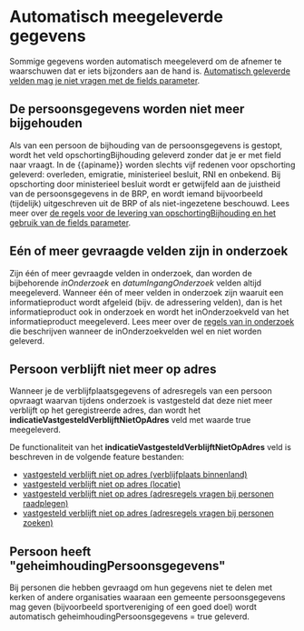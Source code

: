 # Automatisch meegeleverde gegevens

Sommige gegevens worden automatisch meegeleverd om de afnemer te waarschuwen dat er iets bijzonders aan de hand is. [Automatisch geleverde velden mag je niet vragen met de fields parameter](https://github.com/BRP-API/personen-informatie-service/blob/main/features/persoon/opschorting-bijhouding/fields.feature.Regel:opschortingBijhouding-mag-niet-worden-gevraagd-omdat-het-automatisch-wordt-geleverd).

## De persoonsgegevens worden niet meer bijgehouden 

Als van een persoon de bijhouding van de persoonsgegevens is gestopt, wordt het veld opschortingBijhouding geleverd zonder dat je er met field naar vraagt. In de {{apiname}} worden slechts vijf redenen voor opschorting geleverd: overleden, emigratie, ministerieel besluit, RNI en onbekend. Bij opschorting door ministerieel besluit wordt er getwijfeld aan de juistheid van de persoonsgegevens in de BRP, en 
wordt iemand bijvoorbeeld (tijdelijk) uitgeschreven uit de BRP of als niet-ingezetene beschouwd. Lees meer over [de regels voor de levering van opschortingBijhouding en het gebruik van de fields parameter](https://github.com/BRP-API/personen-informatie-service/blob/main/features/persoon/opschorting-bijhouding/fields.feature).



## Eén of meer gevraagde velden zijn in onderzoek

Zijn één of meer gevraagde velden in onderzoek, dan worden de bijbehorende *inOnderzoek* en *datumIngangOnderzoek* velden altijd meegeleverd.
Wanneer één of meer velden in onderzoek zijn waaruit een informatieproduct wordt afgeleid (bijv. de adressering velden), dan is het informatieproduct ook in onderzoek en wordt het inOnderzoekveld van het informatieproduct meegeleverd.
Lees meer over de [regels van in onderzoek](./../features/in-onderzoek.feature) die beschrijven wanneer de inOnderzoekvelden wel en niet worden geleverd.

## Persoon verblijft niet meer op adres

Wanneer je de verblijfplaatsgegevens of adresregels van een persoon opvraagt waarvan tijdens onderzoek is vastgesteld dat deze niet meer verblijft op het geregistreerde adres, dan wordt het **indicatieVastgesteldVerblijftNietOpAdres** veld met waarde true meegeleverd.

De functionaliteit van het **indicatieVastgesteldVerblijftNietOpAdres** veld is beschreven in de volgende feature bestanden:
- [vastgesteld verblijft niet op adres (verblijfplaats binnenland)](./../features/persoon/verblijfplaats/adres/vastgesteld-verblijft-niet-op-adres.feature)
- [vastgesteld verblijft niet op adres (locatie)](./../features/persoon/verblijfplaats/locatie/vastgesteld-verblijft-niet-op-adres.feature)
- [vastgesteld verblijft niet op adres (adresregels vragen bij personen raadplegen)](./../features/persoon/adressering/adres-regels/vastgesteld-verblijft-niet-op-adres.feature)
- [vastgesteld verblijft niet op adres (adresregels vragen bij personen zoeken)](./../features/persoon-beperkt/adressering/adres-regels/vastgesteld-verblijft-niet-op-adres.feature)

## Persoon heeft "geheimhoudingPersoonsgegevens" 

Bij personen die hebben gevraagd om hun gegevens niet te delen met kerken of andere organisaties waaraan een gemeente persoonsgegevens mag geven (bijvoorbeeld sportvereniging of een goed doel) wordt automatisch geheimhoudingPersoonsgegevens = true geleverd. 

